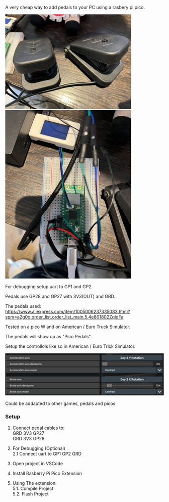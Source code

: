 A very cheap way to add pedals to your PC using a rasbery pi pico.  

<img src="pedals.jpg" width="400">   

<img src="board.jpg" width="400">   

For debugging setup uart to GP1 and GP2.  

Pedals use GP28 and GP27 with 3V3(OUT) and GRD.  

The pedals used: https://www.aliexpress.com/item/1005006237335083.html?spm=a2g0o.order_list.order_list_main.5.4e801802ZqldFa  

Tested on a pico W and on American / Euro Truck Simulator.  

The pedals will show up as "Pico Pedals".  

Setup the controllols like so in American / Euro Trick Simulator.  

![alt text](<ts_controls.png>)  

Could be addapted to other games, pedals and picos.  

### Setup  
1. Connect pedal cables to:  
GRD 3V3 GP27  
GRD 3V3 GP28  
  
2. For Debugging (Optional)  
2.1 Connect uart to GP1 GP2 GRD  

3. Open project in VSCode  
4. Install Rasberry Pi Pico Extension
  
5. Using The extension:  
  5.1. Compile Project  
  5.2. Flash Project  
